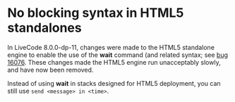 # No blocking syntax in HTML5 standalones

In LiveCode 8.0.0-dp-11, changes were made to the HTML5 standalone
engine to enable the use of the **wait** command (and related syntax;
see [bug 16076](http://quality.livecode.com/show_bug.cgi?id/16076).
These changes made the HTML5 engine run unacceptably slowly, and have
now been removed.

Instead of using **wait** in stacks designed for HTML5 deployment, you
can still use `send <message> in <time>`.
